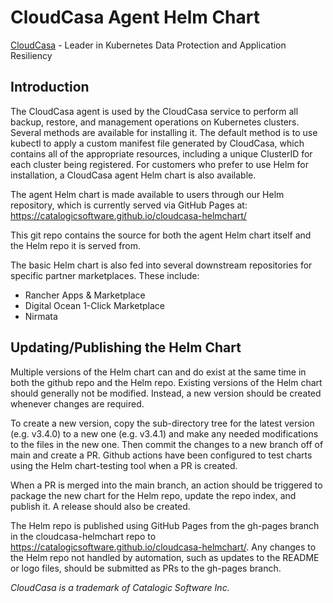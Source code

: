 # CloudCasa Agent Helm Chart

[CloudCasa](https://cloudcasa.io) - Leader in Kubernetes Data Protection and Application Resiliency

## Introduction

The CloudCasa agent is used by the CloudCasa service to perform all backup, restore, and management operations on Kubernetes clusters.  Several methods are available for installing it. The default method is to use kubectl to apply a custom manifest file generated by CloudCasa, which contains all of the appropriate resources, including a unique ClusterID for each cluster being registered. For customers who prefer to use Helm for installation, a CloudCasa agent Helm chart is also available.

The agent Helm chart is made available to users through our Helm repository, which is currently served via GitHub Pages at: https://catalogicsoftware.github.io/cloudcasa-helmchart/

This git repo contains the source for both the agent Helm chart itself and the Helm repo it is served from.

The basic Helm chart is also fed into several downstream repositories for specific partner marketplaces. These include:

* Rancher Apps & Marketplace
* Digital Ocean 1-Click Marketplace
* Nirmata

## Updating/Publishing the Helm Chart

Multiple versions of the Helm chart can and do exist at the same time in both the github repo and the Helm repo. Existing versions of the Helm chart should generally not be modified. Instead, a new version should be created whenever changes are required.

To create a new version, copy the sub-directory tree for the latest version (e.g. v3.4.0) to a new one (e.g. v3.4.1) and make any needed modifications to the files in the new one. Then commit the changes to a new branch off of main and create a PR. Github actions have been configured to test charts using the Helm chart-testing tool when a PR is created.

When a PR is merged into the main branch, an action should be triggered to package the new chart for the Helm repo, update the repo index, and publish it. A release should also be created.

The Helm repo is published using GitHub Pages from the gh-pages branch in the cloudcasa-helmchart repo to https://catalogicsoftware.github.io/cloudcasa-helmchart/. Any changes to the Helm repo not handled by automation, such as updates to the README or logo files, should be submitted as PRs to the gh-pages branch.

*CloudCasa is a trademark of Catalogic Software Inc.*
